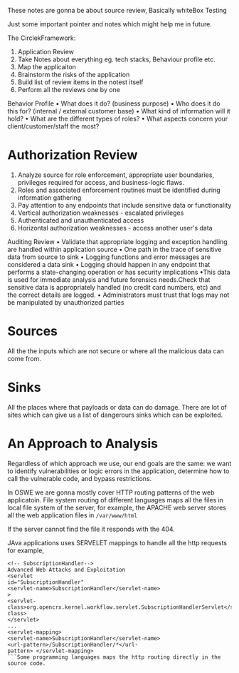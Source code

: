 These notes are gonna be about source review, Basically whiteBox Testing

Just some important pointer and notes which might help me in future.

The CirclekFramework:

1) Application Review
2) Take Notes about everything eg. tech stacks, Behaviour profile etc.
3) Map the applicaiton
4) Brainstorm the risks of the application
5) Build list of review items in the notest itself
6) Perform all the reviews one by one



Behavior Profile
• What does it do? (business purpose)
• Who does it do this for? (internal / external customer base)
• What kind of information will it hold?
• What are the different types of roles?
• What aspects concern your client/customer/staff the most?


# Authorization Review

1) Analyze source for role enforcement, appropriate user boundaries, privileges required for access, and business-logic flaws.
2) Roles and associated enforcement routines must be identified during information gathering
3) Pay attention to any endpoints that include sensitive data or functionality
4) Vertical authorization weaknesses - escalated privileges
5) Authenticated and unauthenticated access
6) Horizontal authorization weaknesses - access another user's data


Auditing Review
• Validate that appropriate logging and exception handling are handled within application source
• One path in the trace of sensitive data from source to sink
• Logging functions and error messages are considered a data sink
• Logging should happen in any endpoint that performs a state-changing operation or has security implications
•This data is used for immediate analysis and future forensics needs.Check that sensitive data is appropriately handled    (no credit card numbers, etc) and the correct details are logged.
• Administrators must trust that logs may not be manipulated by unauthorized parties



# Sources
All the the inputs which are not secure or where all the malicious data can come from.

# Sinks
All the places where that payloads or data can do damage.
There are lot of sites which can give us a list of dangerours sinks which can be exploited.


# An Approach to Analysis
Regardless of which approach we use, our end goals are the same: we want to identify vulnerabilities or logic errors in the application, determine how to call the vulnerable code, and bypass restrictions.

In OSWE we are gonna mostly cover HTTP routing patterns of the web applicatoin.
File system routing of different languages maps all the files in local file system of the server, for example, the APACHE web server stores all the web application files in ```/var/www/html```

If the server cannot find the file it responds with the 404.


JAva applications uses SERVELET mappings to handle all the http requests 
for example,
```
<!-- SubscriptionHandler-->
Advanced Web Attacks and Exploitation
<servlet
id="SubscriptionHandler"
<servlet-name>SubscriptionHandler</servlet-name>
>
<servlet-
class>org.opencrx.kernel.workflow.servlet.SubscriptionHandlerServlet</servlet-class>
</servlet>
...
<servlet-mapping>
<servlet-name>SubscriptionHandler</servlet-name>
<url-pattern>/SubscriptionHandler/*</url-
pattern> </servlet-mapping>
```Some programming languages maps the http routing directly in the source code.




